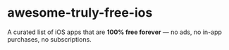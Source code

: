 # awesome-truly-free-ios
A curated list of iOS apps that are **100% free forever** — no ads, no in-app purchases, no subscriptions.  
